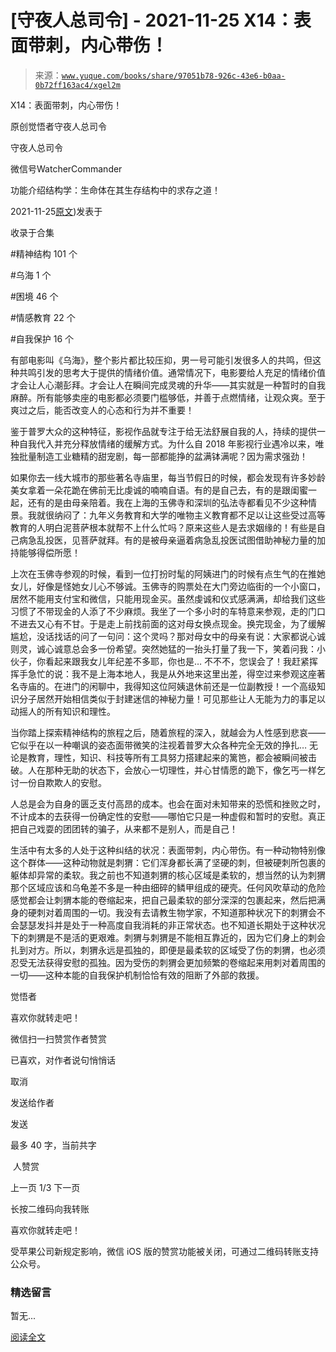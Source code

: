 # [守夜人总司令] - 2021-11-25 X14：表面带刺，内心带伤！

> 来源：[`www.yuque.com/books/share/97051b78-926c-43e6-b0aa-0b72ff163ac4/xgel2m`](https://www.yuque.com/books/share/97051b78-926c-43e6-b0aa-0b72ff163ac4/xgel2m)



X14：表面带刺，内心带伤！ 

原创觉悟者守夜人总司令 

守夜人总司令 

微信号WatcherCommander 

功能介绍结构学：生命体在其生存结构中的求存之道！ 

2021-11-25[原文](https://mp.weixin.qq.com/s?__biz=MzAxNDk1NjI2Mw==&mid=2247487540&idx=1&sn=e06e14e21d5d282cfb7bf97dcc28fc3c&chksm=9b8a33bcacfdbaaaccf83b2045028b4bd5d4d6c9f5165f4aa74270d6bd6d1c2aa793eb9e8742#rd))发表于 

收录于合集 

#精神结构 101 个 

#乌海 1 个 

#困境 46 个 

#情感教育 22 个 

#自我保护 16 个 

有部电影叫《乌海》，整个影片都比较压抑，男一号可能引发很多人的共鸣，但这种共鸣引发的思考大于提供的情绪价值。通常情况下，电影要给人充足的情绪价值才会让人心潮彭拜。才会让人在瞬间完成灵魂的升华——其实就是一种暂时的自我麻醉。所有能够卖座的电影都必须要门槛够低，并善于点燃情绪，让观众爽。至于爽过之后，能否改变人的心态和行为并不重要！ 

鉴于普罗大众的这种特征，影视作品就专注于给无法舒展自我的人，持续的提供一种自我代入并充分释放情绪的缓解方式。为什么自 2018 年影视行业遇冷以来，唯独批量制造工业糖精的甜宠剧，每一部都能挣的盆满钵满呢？因为需求强劲！ 

如果你去一线大城市的那些著名寺庙里，每当节假日的时候，都会发现有许多妙龄美女拿着一朵花跪在佛前无比虔诚的喃喃自语。有的是自己去，有的是跟闺蜜一起，还有的是由母亲陪着。我在上海的玉佛寺和深圳的弘法寺都看见不少这种情景。我就很纳闷了：九年义务教育和大学的唯物主义教育都不足以让这些受过高等教育的人明白泥菩萨根本就帮不上什么忙吗？原来这些人是去求姻缘的！有些是自己病急乱投医，见菩萨就拜。有的是被母亲逼着病急乱投医试图借助神秘力量的加持能够得偿所愿！ 

上次在玉佛寺参观的时候，看到一位打扮时髦的阿姨进门的时候有点生气的在推她女儿，好像是怪她女儿心不够诚。玉佛寺的购票处在大门旁边临街的一个小窗口，居然不能用支付宝和微信，只能用现金买。虽然虔诚和仪式感满满，却给我们这些习惯了不带现金的人添了不少麻烦。我坐了一个多小时的车特意来参观，走的门口不进去又心有不甘。于是走上前找前面的这对母女换点现金。换完现金，为了缓解尴尬，没话找话的问了一句问：这个灵吗？那对母女中的母亲有说：大家都说心诚则灵，诚心诚意总会多一份希望。突然她猛的一抬头打量了我一下，笑着问我：小伙子，你看起来跟我女儿年纪差不多耶，你也是… 不不不，您误会了！我赶紧挥挥手急忙的说：我不是上海本地人，我是从外地来这里出差，得空过来参观这座著名寺庙的。在进门的闲聊中，我得知这位阿姨退休前还是一位副教授！一个高级知识分子居然开始相信类似于封建迷信的神秘力量！可见那些让人无能为力的事足以动摇人的所有知识和理性。 

当你踏上探索精神结构的旅程之后，随着旅程的深入，就越会为人性感到悲哀——它似乎在以一种嘲讽的姿态面带微笑的注视着普罗大众各种完全无效的挣扎… 无论是教育，理性，知识、科技等所有工具努力搭建起来的篱笆，都会被瞬间被击破。人在那种无助的状态下，会放心一切理性，并心甘情愿的跪下，像乞丐一样乞讨一份自欺欺人的安慰。 

人总是会为自身的匮乏支付高昂的成本。也会在面对未知带来的恐慌和挫败之时，不计成本的去获得一份确定性的安慰——哪怕它只是一种虚假和暂时的安慰。真正把自己戏耍的团团转的骗子，从来都不是别人，而是自己！ 

生活中有太多的人处于这种纠结的状况：表面带刺，内心带伤。有一种动物特别像这个群体——这种动物就是刺猬：它们浑身都长满了坚硬的刺，但被硬刺所包裹的躯体却异常的柔软。我之前也不知道刺猬的核心区域是柔软的，想当然的认为刺猬那个区域应该和乌龟差不多是一种由细碎的鳞甲组成的硬壳。任何风吹草动的危险感觉都会让刺猬本能的卷缩起来，把自己最柔软的部分深深的包裹起来，然后把满身的硬刺对着周围的一切。我没有去请教生物学家，不知道那种状况下的刺猬会不会瑟瑟发抖并是处于一种高度自我消耗的非正常状态。也不知道长期处于这种状况下的刺猬是不是活的更艰难。刺猬与刺猬是不能相互靠近的，因为它们身上的刺会扎到对方。所以，刺猬永远是孤独的，即便是最柔软的区域受了伤的刺猬，也必须忍受无法获得安慰的孤独。因为受伤的刺猬会更加频繁的卷缩起来用刺对着周围的一切——这种本能的自我保护机制恰恰有效的阻断了外部的救援。 

觉悟者 

喜欢你就转走吧！ 

微信扫一扫赞赏作者赞赏 

已喜欢，对作者说句悄悄话 

取消 

发送给作者 

发送 

最多 40 字，当前共字 

 人赞赏 

上一页 1/3 下一页 

长按二维码向我转账 

喜欢你就转走吧！ 

受苹果公司新规定影响，微信 iOS 版的赞赏功能被关闭，可通过二维码转账支持公众号。 

### 精选留言 

暂无... 

[阅读全文](https://mp.weixin.qq.com/s/nIdk03JhgbTU-TDXQQQ39A#rd)
